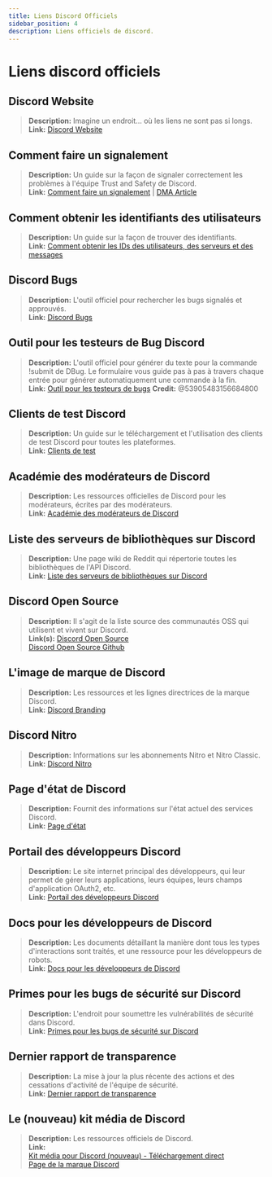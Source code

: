 ```yaml
---
title: Liens Discord Officiels
sidebar_position: 4
description: Liens officiels de discord.
---
```


# Liens discord officiels

## **Discord Website**
> __Description:__ Imagine un endroit... où les liens ne sont pas si longs.   <br/>
__Link:__ [Discord Website](https://dis.gd/)

## **Comment faire un signalement**
> __Description:__ Un guide sur la façon de signaler correctement les problèmes à l'équipe Trust and Safety de Discord.   <br/>
__Link:__  [Comment faire un signalement](https://dis.gd/howtoreport) | [DMA Article](https://discord.com/moderation/360058643194-104:-How-to-Report-Content-to-Discord)

## **Comment obtenir les identifiants des utilisateurs** 
> __Description:__ Un guide sur la façon de trouver des identifiants.   <br/>
__Link:__  [Comment obtenir les IDs des utilisateurs, des serveurs et des messages](https://dis.gd/findmyid)

## **Discord Bugs**
> __Description:__  L'outil officiel pour rechercher les bugs signalés et approuvés.   <br/>
__Link:__ [Discord Bugs](https://bugs.discord.com/)

## **Outil pour les testeurs de Bug Discord**
> __Description:__ L'outil officiel pour générer du texte pour la commande !submit de DBug. Le formulaire vous guide pas à pas à travers chaque entrée pour générer automatiquement une commande à la fin.   <br/>
__Link:__ [Outil pour les testeurs de bugs](https://dis.gd/bug-tool)
__Credit:__ @53905483156684800

## **Clients de test Discord**
> __Description:__ Un guide sur le téléchargement et l'utilisation des clients de test Discord pour toutes les plateformes.   <br/>
__Link:__ [Clients de test](https://support.discord.com/hc/en-us/articles/360035675191-Discord-Testing-Clients)

## **Académie des modérateurs de Discord** 
> __Description:__ Les ressources officielles de Discord pour les modérateurs, écrites par des modérateurs.   <br/>
__Link:__ [Académie des modérateurs de Discord](https://dis.gd/moderation)

## **Liste des serveurs de bibliothèques sur Discord**
> __Description:__ Une page wiki de Reddit qui répertorie toutes les bibliothèques de l'API Discord.   <br/>
__Link:__ [Liste des serveurs de bibliothèques sur Discord](https://www.reddit.com/r/discordapp/wiki/developers)

## **Discord Open Source**
> __Description:__ Il s'agit de la liste source des communautés OSS qui utilisent et vivent sur Discord.   <br/>
__Link(s):__
[Discord Open Source](https://discord.com/open-source)   <br/>
[Discord Open Source Github](https://github.com/discord/discord-open-source)

## **L'image de marque de Discord**  
> __Description:__ Les ressources et les lignes directrices de la marque Discord.   <br/>
__Link:__ [Discord Branding](https://discord.com/branding)

## **Discord Nitro**
> __Description:__  Informations sur les abonnements Nitro et Nitro Classic.   <br/>
__Link:__ [Discord Nitro](https://dis.gd/nitro)

## **Page d'état de Discord**
> __Description:__ Fournit des informations sur l'état actuel des services Discord.   <br/>
__Link:__ [Page d'état](https://dis.gd/status)

## **Portail des développeurs Discord**
> __Description:__ Le site internet principal des développeurs, qui leur permet de gérer leurs applications, leurs équipes, leurs champs d'application OAuth2, etc.    <br/>
__Link:__ [Portail des développeurs Discord](https://discord.com/developers/)

## **Docs pour les développeurs de Discord**
> __Description:__ Les documents détaillant la manière dont tous les types d'interactions sont traités, et une ressource pour les développeurs de robots.   <br/>
__Link:__ [Docs pour les développeurs de Discord](https://discord.dev/)

## **Primes pour les bugs de sécurité sur Discord**
> __Description:__ L'endroit pour soumettre les vulnérabilités de sécurité dans Discord.   <br/>
__Link:__ [Primes pour les bugs de sécurité sur Discord](https://discord.com/security)

## **Dernier rapport de transparence** 
> __Description:__ La mise à jour la plus récente des actions et des cessations d'activité de l'équipe de sécurité.   <br/>
__Link:__ [Dernier rapport de transparence](https://discord.com/blog/discord-transparency-report-h1-2021)

## **Le (nouveau) kit média de Discord**
> __Description:__ Les ressources officiels de Discord.   <br/>
__Link:__ <br/>
[Kit média pour Discord (nouveau) - Téléchargement direct](https://www.dropbox.com/sh/nabhhaq7kt59exr/AAB7U3f2pW-Jmvdul0yy7o-ia?dl=1)  <br/>
[Page de la marque Discord](https://discord.com/branding)

